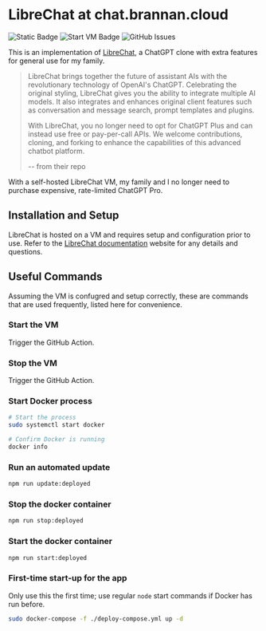 # LibreChat at chat.brannan.cloud

![Static Badge](https://img.shields.io/badge/LibreChat_docs-blue?logo=readthedocs&link=https%3A%2F%2Fdocs.librechat.ai%2Findex.html)
![Start VM Badge](https://img.shields.io/github/actions/workflow/status/bananabrann/chat.brannan.cloud/start-vm.yaml?logo=github-actions&label=start%20vm&logoColor=white)
![GitHub Issues](https://img.shields.io/github/issues/bananabrann/chat.brannan.cloud?logo=github)

This is an implementation of [LibreChat](https://github.com/danny-avila/LibreChat), a ChatGPT clone with extra features for general use for my family.

> LibreChat brings together the future of assistant AIs with the revolutionary technology of OpenAI's ChatGPT. Celebrating the original styling, LibreChat gives you the ability to integrate multiple AI models. It also integrates and enhances original client features such as conversation and message search, prompt templates and plugins.
>
> With LibreChat, you no longer need to opt for ChatGPT Plus and can instead use free or pay-per-call APIs. We welcome contributions, cloning, and forking to enhance the capabilities of this advanced chatbot platform.
>
> -- from their repo

With a self-hosted LibreChat VM, my family and I no longer need to purchase expensive, rate-limited ChatGPT Pro. 

## Installation and Setup
LibreChat is hosted on a VM and requires setup and configuration prior to use. Refer to the [LibreChat documentation](https://docs.librechat.ai/index.html) website for any details and questions.

## Useful Commands
Assuming the VM is confugred and setup correctly, these are commands that are used frequently, listed here for convenience.

### Start the VM
Trigger the GitHub Action.

### Stop the VM
Trigger the GitHub Action.

### Start Docker process
```bash
# Start the process
sudo systemctl start docker

# Confirm Docker is running
docker info
```

### Run an automated update
```bash
npm run update:deployed
```

### Stop the docker container
```bash
npm run stop:deployed
```

### Start the docker container
```bash
npm run start:deployed
```

### First-time start-up for the app
Only use this the first time; use regular `node` start commands if Docker has run before.

```bash
sudo docker-compose -f ./deploy-compose.yml up -d
```
